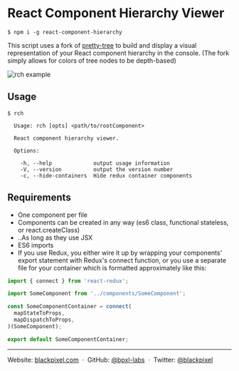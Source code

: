 # React Component Hierarchy Viewer

```bashgit
$ npm i -g react-component-hierarchy
```

This script uses a fork of [pretty-tree](https://github.com/mafintosh/pretty-tree) to build and display a visual representation of your React component hierarchy in the console. (The fork simply allows for colors of tree nodes to be depth-based)

![rch example](http://i.imgur.com/RbwB4PY.png)

## Usage

```
$ rch

  Usage: rch [opts] <path/to/rootComponent>

  React component hierarchy viewer.

  Options:

    -h, --help             output usage information
    -V, --version          output the version number
    -c, --hide-containers  Hide redux container components
```

## Requirements

- One component per file
- Components can be created in any way (es6 class, functional stateless, or react.createClass)
- ..As long as they use JSX
- ES6 imports
- If you use Redux, you either wire it up by wrapping your components' export statement with Redux's connect function, or you use a separate file for your container which is formatted approximately like this:

```js
import { connect } from 'react-redux';

import SomeComponent from '../components/SomeComponent';

const SomeComponentContainer = connect(
  mapStateToProps,
  mapDispatchToProps,
)(SomeComponent);

export default SomeComponentContainer;
```

---

Website: [blackpixel.com](https://blackpixel.com) &nbsp;&middot;&nbsp;
GitHub: [@bpxl-labs](https://github.com/bpxl-labs/) &nbsp;&middot;&nbsp;
Twitter: [@blackpixel](https://twitter.com/blackpixel)
